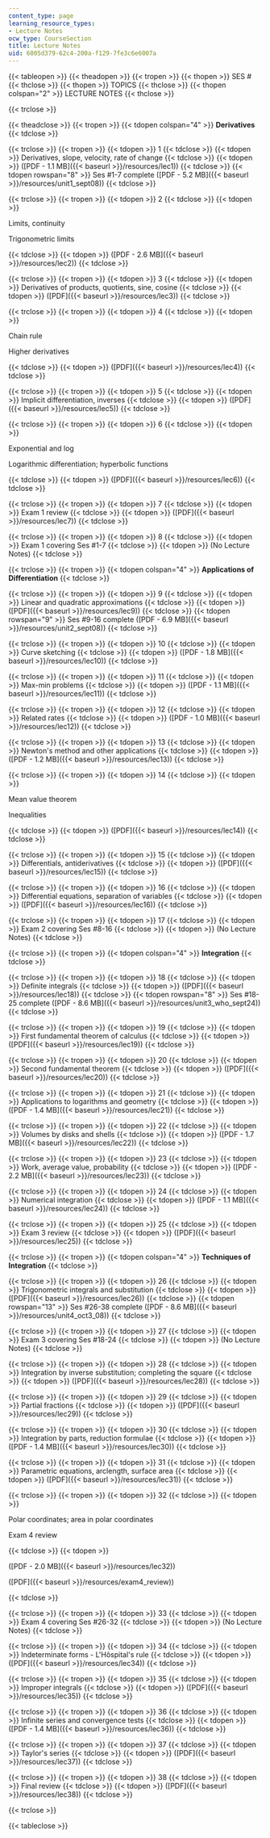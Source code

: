 ```yaml
---
content_type: page
learning_resource_types:
- Lecture Notes
ocw_type: CourseSection
title: Lecture Notes
uid: 6005d379-62c4-200a-f129-7fe3c6e6007a
---
```


{{< tableopen >}}
{{< theadopen >}}
{{< tropen >}}
{{< thopen >}}
SES #
{{< thclose >}}
{{< thopen >}}
TOPICS
{{< thclose >}}
{{< thopen colspan="2" >}}
LECTURE NOTES
{{< thclose >}}

{{< trclose >}}

{{< theadclose >}}
{{< tropen >}}
{{< tdopen colspan="4" >}}
**Derivatives**
{{< tdclose >}}

{{< trclose >}}
{{< tropen >}}
{{< tdopen >}}
1
{{< tdclose >}}
{{< tdopen >}}
Derivatives, slope, velocity, rate of change
{{< tdclose >}}
{{< tdopen >}}
([PDF - 1.1 MB]({{< baseurl >}}/resources/lec1))
{{< tdclose >}}
{{< tdopen rowspan="8" >}}
Ses #1-7 complete ([PDF - 5.2 MB]({{< baseurl >}}/resources/unit1_sept08))
{{< tdclose >}}

{{< trclose >}}
{{< tropen >}}
{{< tdopen >}}
2
{{< tdclose >}}
{{< tdopen >}}


Limits, continuity

Trigonometric limits


{{< tdclose >}}
{{< tdopen >}}
([PDF - 2.6 MB]({{< baseurl >}}/resources/lec2))
{{< tdclose >}}

{{< trclose >}}
{{< tropen >}}
{{< tdopen >}}
3
{{< tdclose >}}
{{< tdopen >}}
Derivatives of products, quotients, sine, cosine
{{< tdclose >}}
{{< tdopen >}}
([PDF]({{< baseurl >}}/resources/lec3))
{{< tdclose >}}

{{< trclose >}}
{{< tropen >}}
{{< tdopen >}}
4
{{< tdclose >}}
{{< tdopen >}}


Chain rule

Higher derivatives


{{< tdclose >}}
{{< tdopen >}}
([PDF]({{< baseurl >}}/resources/lec4))
{{< tdclose >}}

{{< trclose >}}
{{< tropen >}}
{{< tdopen >}}
5
{{< tdclose >}}
{{< tdopen >}}
Implicit differentiation, inverses
{{< tdclose >}}
{{< tdopen >}}
([PDF]({{< baseurl >}}/resources/lec5))
{{< tdclose >}}

{{< trclose >}}
{{< tropen >}}
{{< tdopen >}}
6
{{< tdclose >}}
{{< tdopen >}}


Exponential and log

Logarithmic differentiation; hyperbolic functions


{{< tdclose >}}
{{< tdopen >}}
([PDF]({{< baseurl >}}/resources/lec6))
{{< tdclose >}}

{{< trclose >}}
{{< tropen >}}
{{< tdopen >}}
7
{{< tdclose >}}
{{< tdopen >}}
Exam 1 review
{{< tdclose >}}
{{< tdopen >}}
([PDF]({{< baseurl >}}/resources/lec7))
{{< tdclose >}}

{{< trclose >}}
{{< tropen >}}
{{< tdopen >}}
8
{{< tdclose >}}
{{< tdopen >}}
Exam 1 covering Ses #1-7
{{< tdclose >}}
{{< tdopen >}}
(No Lecture Notes)
{{< tdclose >}}

{{< trclose >}}
{{< tropen >}}
{{< tdopen colspan="4" >}}
**Applications of Differentiation**
{{< tdclose >}}

{{< trclose >}}
{{< tropen >}}
{{< tdopen >}}
9
{{< tdclose >}}
{{< tdopen >}}
Linear and quadratic approximations
{{< tdclose >}}
{{< tdopen >}}
([PDF]({{< baseurl >}}/resources/lec9))
{{< tdclose >}}
{{< tdopen rowspan="9" >}}
Ses #9-16 complete ([PDF - 6.9 MB]({{< baseurl >}}/resources/unit2_sept08))
{{< tdclose >}}

{{< trclose >}}
{{< tropen >}}
{{< tdopen >}}
10
{{< tdclose >}}
{{< tdopen >}}
Curve sketching
{{< tdclose >}}
{{< tdopen >}}
([PDF - 1.8 MB]({{< baseurl >}}/resources/lec10))
{{< tdclose >}}

{{< trclose >}}
{{< tropen >}}
{{< tdopen >}}
11
{{< tdclose >}}
{{< tdopen >}}
Max-min problems
{{< tdclose >}}
{{< tdopen >}}
([PDF - 1.1 MB]({{< baseurl >}}/resources/lec11))
{{< tdclose >}}

{{< trclose >}}
{{< tropen >}}
{{< tdopen >}}
12
{{< tdclose >}}
{{< tdopen >}}
Related rates
{{< tdclose >}}
{{< tdopen >}}
([PDF - 1.0 MB]({{< baseurl >}}/resources/lec12))
{{< tdclose >}}

{{< trclose >}}
{{< tropen >}}
{{< tdopen >}}
13
{{< tdclose >}}
{{< tdopen >}}
Newton's method and other applications
{{< tdclose >}}
{{< tdopen >}}
([PDF - 1.2 MB]({{< baseurl >}}/resources/lec13))
{{< tdclose >}}

{{< trclose >}}
{{< tropen >}}
{{< tdopen >}}
14
{{< tdclose >}}
{{< tdopen >}}


Mean value theorem

Inequalities


{{< tdclose >}}
{{< tdopen >}}
([PDF]({{< baseurl >}}/resources/lec14))
{{< tdclose >}}

{{< trclose >}}
{{< tropen >}}
{{< tdopen >}}
15
{{< tdclose >}}
{{< tdopen >}}
Differentials, antiderivatives
{{< tdclose >}}
{{< tdopen >}}
([PDF]({{< baseurl >}}/resources/lec15))
{{< tdclose >}}

{{< trclose >}}
{{< tropen >}}
{{< tdopen >}}
16
{{< tdclose >}}
{{< tdopen >}}
Differential equations, separation of variables
{{< tdclose >}}
{{< tdopen >}}
([PDF]({{< baseurl >}}/resources/lec16))
{{< tdclose >}}

{{< trclose >}}
{{< tropen >}}
{{< tdopen >}}
17
{{< tdclose >}}
{{< tdopen >}}
Exam 2 covering Ses #8-16
{{< tdclose >}}
{{< tdopen >}}
(No Lecture Notes)
{{< tdclose >}}

{{< trclose >}}
{{< tropen >}}
{{< tdopen colspan="4" >}}
**Integration**
{{< tdclose >}}

{{< trclose >}}
{{< tropen >}}
{{< tdopen >}}
18
{{< tdclose >}}
{{< tdopen >}}
Definite integrals
{{< tdclose >}}
{{< tdopen >}}
([PDF]({{< baseurl >}}/resources/lec18))
{{< tdclose >}}
{{< tdopen rowspan="8" >}}
Ses #18-25 complete ([PDF - 8.6 MB]({{< baseurl >}}/resources/unit3_who_sept24))
{{< tdclose >}}

{{< trclose >}}
{{< tropen >}}
{{< tdopen >}}
19
{{< tdclose >}}
{{< tdopen >}}
First fundamental theorem of calculus
{{< tdclose >}}
{{< tdopen >}}
([PDF]({{< baseurl >}}/resources/lec19))
{{< tdclose >}}

{{< trclose >}}
{{< tropen >}}
{{< tdopen >}}
20
{{< tdclose >}}
{{< tdopen >}}
Second fundamental theorem
{{< tdclose >}}
{{< tdopen >}}
([PDF]({{< baseurl >}}/resources/lec20))
{{< tdclose >}}

{{< trclose >}}
{{< tropen >}}
{{< tdopen >}}
21
{{< tdclose >}}
{{< tdopen >}}
Applications to logarithms and geometry
{{< tdclose >}}
{{< tdopen >}}
([PDF - 1.4 MB]({{< baseurl >}}/resources/lec21))
{{< tdclose >}}

{{< trclose >}}
{{< tropen >}}
{{< tdopen >}}
22
{{< tdclose >}}
{{< tdopen >}}
Volumes by disks and shells
{{< tdclose >}}
{{< tdopen >}}
([PDF - 1.7 MB]({{< baseurl >}}/resources/lec22))
{{< tdclose >}}

{{< trclose >}}
{{< tropen >}}
{{< tdopen >}}
23
{{< tdclose >}}
{{< tdopen >}}
Work, average value, probability
{{< tdclose >}}
{{< tdopen >}}
([PDF - 2.2 MB]({{< baseurl >}}/resources/lec23))
{{< tdclose >}}

{{< trclose >}}
{{< tropen >}}
{{< tdopen >}}
24
{{< tdclose >}}
{{< tdopen >}}
Numerical integration
{{< tdclose >}}
{{< tdopen >}}
([PDF - 1.1 MB]({{< baseurl >}}/resources/lec24))
{{< tdclose >}}

{{< trclose >}}
{{< tropen >}}
{{< tdopen >}}
25
{{< tdclose >}}
{{< tdopen >}}
Exam 3 review
{{< tdclose >}}
{{< tdopen >}}
([PDF]({{< baseurl >}}/resources/lec25))
{{< tdclose >}}

{{< trclose >}}
{{< tropen >}}
{{< tdopen colspan="4" >}}
**Techniques of Integration**
{{< tdclose >}}

{{< trclose >}}
{{< tropen >}}
{{< tdopen >}}
26
{{< tdclose >}}
{{< tdopen >}}
Trigonometric integrals and substitution
{{< tdclose >}}
{{< tdopen >}}
([PDF]({{< baseurl >}}/resources/lec26))
{{< tdclose >}}
{{< tdopen rowspan="13" >}}
Ses #26-38 complete ([PDF - 8.6 MB]({{< baseurl >}}/resources/unit4_oct3_08))
{{< tdclose >}}

{{< trclose >}}
{{< tropen >}}
{{< tdopen >}}
27
{{< tdclose >}}
{{< tdopen >}}
Exam 3 covering Ses #18-24
{{< tdclose >}}
{{< tdopen >}}
(No Lecture Notes)
{{< tdclose >}}

{{< trclose >}}
{{< tropen >}}
{{< tdopen >}}
28
{{< tdclose >}}
{{< tdopen >}}
Integration by inverse substitution; completing the square
{{< tdclose >}}
{{< tdopen >}}
([PDF]({{< baseurl >}}/resources/lec28))
{{< tdclose >}}

{{< trclose >}}
{{< tropen >}}
{{< tdopen >}}
29
{{< tdclose >}}
{{< tdopen >}}
Partial fractions
{{< tdclose >}}
{{< tdopen >}}
([PDF]({{< baseurl >}}/resources/lec29))
{{< tdclose >}}

{{< trclose >}}
{{< tropen >}}
{{< tdopen >}}
30
{{< tdclose >}}
{{< tdopen >}}
Integration by parts, reduction formulae
{{< tdclose >}}
{{< tdopen >}}
([PDF - 1.4 MB]({{< baseurl >}}/resources/lec30))
{{< tdclose >}}

{{< trclose >}}
{{< tropen >}}
{{< tdopen >}}
31
{{< tdclose >}}
{{< tdopen >}}
Parametric equations, arclength, surface area
{{< tdclose >}}
{{< tdopen >}}
([PDF]({{< baseurl >}}/resources/lec31))
{{< tdclose >}}

{{< trclose >}}
{{< tropen >}}
{{< tdopen >}}
32
{{< tdclose >}}
{{< tdopen >}}


Polar coordinates; area in polar coordinates

Exam 4 review


{{< tdclose >}}
{{< tdopen >}}


([PDF - 2.0 MB]({{< baseurl >}}/resources/lec32))

([PDF]({{< baseurl >}}/resources/exam4_review))


{{< tdclose >}}

{{< trclose >}}
{{< tropen >}}
{{< tdopen >}}
33
{{< tdclose >}}
{{< tdopen >}}
Exam 4 covering Ses #26-32
{{< tdclose >}}
{{< tdopen >}}
(No Lecture Notes)
{{< tdclose >}}

{{< trclose >}}
{{< tropen >}}
{{< tdopen >}}
34
{{< tdclose >}}
{{< tdopen >}}
Indeterminate forms - L'Hôspital's rule
{{< tdclose >}}
{{< tdopen >}}
([PDF]({{< baseurl >}}/resources/lec34))
{{< tdclose >}}

{{< trclose >}}
{{< tropen >}}
{{< tdopen >}}
35
{{< tdclose >}}
{{< tdopen >}}
Improper integrals
{{< tdclose >}}
{{< tdopen >}}
([PDF]({{< baseurl >}}/resources/lec35))
{{< tdclose >}}

{{< trclose >}}
{{< tropen >}}
{{< tdopen >}}
36
{{< tdclose >}}
{{< tdopen >}}
Infinite series and convergence tests
{{< tdclose >}}
{{< tdopen >}}
([PDF - 1.4 MB]({{< baseurl >}}/resources/lec36))
{{< tdclose >}}

{{< trclose >}}
{{< tropen >}}
{{< tdopen >}}
37
{{< tdclose >}}
{{< tdopen >}}
Taylor's series
{{< tdclose >}}
{{< tdopen >}}
([PDF]({{< baseurl >}}/resources/lec37))
{{< tdclose >}}

{{< trclose >}}
{{< tropen >}}
{{< tdopen >}}
38
{{< tdclose >}}
{{< tdopen >}}
Final review
{{< tdclose >}}
{{< tdopen >}}
([PDF]({{< baseurl >}}/resources/lec38))
{{< tdclose >}}

{{< trclose >}}

{{< tableclose >}}